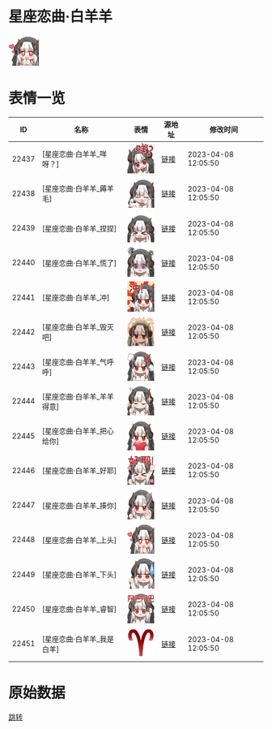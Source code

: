 # 星座恋曲·白羊羊

<img src="./cover.png" height="60" alt="cover" />

# 表情一览

|ID|名称|表情|源地址|修改时间|
|----|----|----|----|----|
|22437|[星座恋曲·白羊羊_咩呀？]|<img src="./pic/022437_%5B星座恋曲·白羊羊_咩呀？%5D.png" height="60" alt="咩呀？"/>|[链接](https://i0.hdslb.com/bfs/garb/3d3a6efff06efaeee407b2d64aea1444ff42e680.png)|2023-04-08 12:05:50|
|22438|[星座恋曲·白羊羊_薅羊毛]|<img src="./pic/022438_%5B星座恋曲·白羊羊_薅羊毛%5D.png" height="60" alt="薅羊毛"/>|[链接](https://i0.hdslb.com/bfs/garb/f4e7384ed0454abd7d51e14b5200e7dec2c417db.png)|2023-04-08 12:05:50|
|22439|[星座恋曲·白羊羊_捏捏]|<img src="./pic/022439_%5B星座恋曲·白羊羊_捏捏%5D.png" height="60" alt="捏捏"/>|[链接](https://i0.hdslb.com/bfs/garb/04d22ca030a498db462eac0706003e35e370ed9e.png)|2023-04-08 12:05:50|
|22440|[星座恋曲·白羊羊_慌了]|<img src="./pic/022440_%5B星座恋曲·白羊羊_慌了%5D.png" height="60" alt="慌了"/>|[链接](https://i0.hdslb.com/bfs/garb/b8b770f7fa54fcc75d8f92c1bfcd9a77ec6e2fd2.png)|2023-04-08 12:05:50|
|22441|[星座恋曲·白羊羊_冲]|<img src="./pic/022441_%5B星座恋曲·白羊羊_冲%5D.png" height="60" alt="冲"/>|[链接](https://i0.hdslb.com/bfs/garb/55f2d08b25724e02696aaaafdf217dfecb64ffb2.png)|2023-04-08 12:05:50|
|22442|[星座恋曲·白羊羊_毁灭吧]|<img src="./pic/022442_%5B星座恋曲·白羊羊_毁灭吧%5D.png" height="60" alt="毁灭吧"/>|[链接](https://i0.hdslb.com/bfs/garb/0d2719d9a03c9bcfb7c3f51757b1423a49d8a348.png)|2023-04-08 12:05:50|
|22443|[星座恋曲·白羊羊_气呼呼]|<img src="./pic/022443_%5B星座恋曲·白羊羊_气呼呼%5D.png" height="60" alt="气呼呼"/>|[链接](https://i0.hdslb.com/bfs/garb/2189c24f1b117f1c514a4b0c092f8dc71e861767.png)|2023-04-08 12:05:50|
|22444|[星座恋曲·白羊羊_羊羊得意]|<img src="./pic/022444_%5B星座恋曲·白羊羊_羊羊得意%5D.png" height="60" alt="羊羊得意"/>|[链接](https://i0.hdslb.com/bfs/garb/c7d0d2f68a08e1792ff2a460148194d5475074fa.png)|2023-04-08 12:05:50|
|22445|[星座恋曲·白羊羊_把心给你]|<img src="./pic/022445_%5B星座恋曲·白羊羊_把心给你%5D.png" height="60" alt="把心给你"/>|[链接](https://i0.hdslb.com/bfs/garb/0c0ce0de4bc7c1e2a8e5df0313e1193cf9bc37ed.png)|2023-04-08 12:05:50|
|22446|[星座恋曲·白羊羊_好耶]|<img src="./pic/022446_%5B星座恋曲·白羊羊_好耶%5D.png" height="60" alt="好耶"/>|[链接](https://i0.hdslb.com/bfs/garb/daf94475c3392cce6d59b9b39132a7d0773c598b.png)|2023-04-08 12:05:50|
|22447|[星座恋曲·白羊羊_揍你]|<img src="./pic/022447_%5B星座恋曲·白羊羊_揍你%5D.png" height="60" alt="揍你"/>|[链接](https://i0.hdslb.com/bfs/garb/28f266c5b48b923b037c6e19c627a783a7337bd1.png)|2023-04-08 12:05:50|
|22448|[星座恋曲·白羊羊_上头]|<img src="./pic/022448_%5B星座恋曲·白羊羊_上头%5D.png" height="60" alt="上头"/>|[链接](https://i0.hdslb.com/bfs/garb/bf979e6ca92f6e9eaa410fc1065412aca5e9cdcc.png)|2023-04-08 12:05:50|
|22449|[星座恋曲·白羊羊_下头]|<img src="./pic/022449_%5B星座恋曲·白羊羊_下头%5D.png" height="60" alt="下头"/>|[链接](https://i0.hdslb.com/bfs/garb/5caaf5a3a4faa2818a83ab8d0166ce310d695457.png)|2023-04-08 12:05:50|
|22450|[星座恋曲·白羊羊_睿智]|<img src="./pic/022450_%5B星座恋曲·白羊羊_睿智%5D.png" height="60" alt="睿智"/>|[链接](https://i0.hdslb.com/bfs/garb/65f9db1d85ab0ab465bde811c743465a67711365.png)|2023-04-08 12:05:50|
|22451|[星座恋曲·白羊羊_我是白羊]|<img src="./pic/022451_%5B星座恋曲·白羊羊_我是白羊%5D.png" height="60" alt="我是白羊"/>|[链接](https://i0.hdslb.com/bfs/garb/85142abaaac685594bc75132e5473e69cf7eb61e.png)|2023-04-08 12:05:50|

# 原始数据

[跳转](./raw.json)

